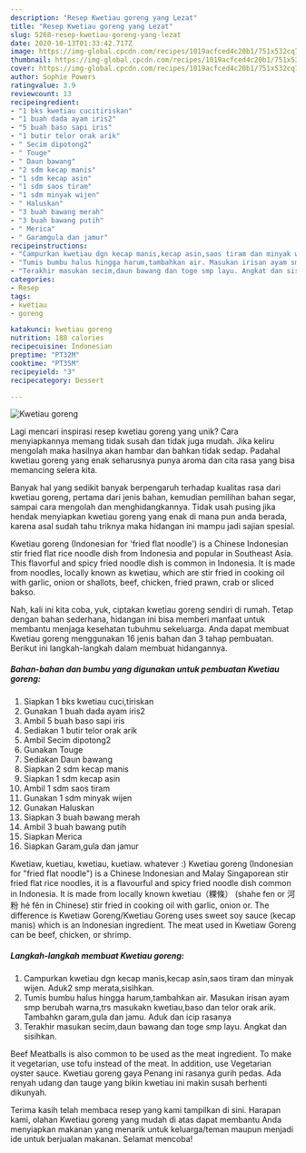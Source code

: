 ```yaml
---
description: "Resep Kwetiau goreng yang Lezat"
title: "Resep Kwetiau goreng yang Lezat"
slug: 5268-resep-kwetiau-goreng-yang-lezat
date: 2020-10-13T01:33:42.717Z
image: https://img-global.cpcdn.com/recipes/1019acfced4c20b1/751x532cq70/kwetiau-goreng-foto-resep-utama.jpg
thumbnail: https://img-global.cpcdn.com/recipes/1019acfced4c20b1/751x532cq70/kwetiau-goreng-foto-resep-utama.jpg
cover: https://img-global.cpcdn.com/recipes/1019acfced4c20b1/751x532cq70/kwetiau-goreng-foto-resep-utama.jpg
author: Sophie Powers
ratingvalue: 3.9
reviewcount: 13
recipeingredient:
- "1 bks kwetiau cucitiriskan"
- "1 buah dada ayam iris2"
- "5 buah baso sapi iris"
- "1 butir telor orak arik"
- " Secim dipotong2"
- " Touge"
- " Daun bawang"
- "2 sdm kecap manis"
- "1 sdm kecap asin"
- "1 sdm saos tiram"
- "1 sdm minyak wijen"
- " Haluskan"
- "3 buah bawang merah"
- "3 buah bawang putih"
- " Merica"
- " Garamgula dan jamur"
recipeinstructions:
- "Campurkan kwetiau dgn kecap manis,kecap asin,saos tiram dan minyak wijen. Aduk2 smp merata,sisihkan."
- "Tumis bumbu halus hingga harum,tambahkan air. Masukan irisan ayam smp berubah warna,trs masukakn kwetiau,baso dan telor orak arik. Tambahkn garam,gula dan jamu. Aduk dan icip rasanya"
- "Terakhir masukan secim,daun bawang dan toge smp layu. Angkat dan sisihkan."
categories:
- Resep
tags:
- kwetiau
- goreng

katakunci: kwetiau goreng 
nutrition: 188 calories
recipecuisine: Indonesian
preptime: "PT32M"
cooktime: "PT35M"
recipeyield: "3"
recipecategory: Dessert

---
```



![Kwetiau goreng](https://img-global.cpcdn.com/recipes/1019acfced4c20b1/751x532cq70/kwetiau-goreng-foto-resep-utama.jpg)

Lagi mencari inspirasi resep kwetiau goreng yang unik? Cara menyiapkannya memang tidak susah dan tidak juga mudah. Jika keliru mengolah maka hasilnya akan hambar dan bahkan tidak sedap. Padahal kwetiau goreng yang enak seharusnya punya aroma dan cita rasa yang bisa memancing selera kita.

Banyak hal yang sedikit banyak berpengaruh terhadap kualitas rasa dari kwetiau goreng, pertama dari jenis bahan, kemudian pemilihan bahan segar, sampai cara mengolah dan menghidangkannya. Tidak usah pusing jika hendak menyiapkan kwetiau goreng yang enak di mana pun anda berada, karena asal sudah tahu triknya maka hidangan ini mampu jadi sajian spesial.

Kwetiau goreng (Indonesian for &#39;fried flat noodle&#39;) is a Chinese Indonesian stir fried flat rice noodle dish from Indonesia and popular in Southeast Asia. This flavorful and spicy fried noodle dish is common in Indonesia. It is made from noodles, locally known as kwetiau, which are stir fried in cooking oil with garlic, onion or shallots, beef, chicken, fried prawn, crab or sliced bakso.


Nah, kali ini kita coba, yuk, ciptakan kwetiau goreng sendiri di rumah. Tetap dengan bahan sederhana, hidangan ini bisa memberi manfaat untuk membantu menjaga kesehatan tubuhmu sekeluarga. Anda dapat membuat Kwetiau goreng menggunakan 16 jenis bahan dan 3 tahap pembuatan. Berikut ini langkah-langkah dalam membuat hidangannya.

<!--inarticleads1-->

##### Bahan-bahan dan bumbu yang digunakan untuk pembuatan Kwetiau goreng:

1. Siapkan 1 bks kwetiau cuci,tiriskan
1. Gunakan 1 buah dada ayam iris2
1. Ambil 5 buah baso sapi iris
1. Sediakan 1 butir telor orak arik
1. Ambil  Secim dipotong2
1. Gunakan  Touge
1. Sediakan  Daun bawang
1. Siapkan 2 sdm kecap manis
1. Siapkan 1 sdm kecap asin
1. Ambil 1 sdm saos tiram
1. Gunakan 1 sdm minyak wijen
1. Gunakan  Haluskan
1. Siapkan 3 buah bawang merah
1. Ambil 3 buah bawang putih
1. Siapkan  Merica
1. Siapkan  Garam,gula dan jamur


Kwetiaw, kuetiau, kwetiau, kuetiaw. whatever :) Kwetiau goreng (Indonesian for &#34;fried flat noodle&#34;) is a Chinese Indonesian and Malay Singaporean stir fried flat rice noodles, it is a flavourful and spicy fried noodle dish common in Indonesia. It is made from locally known kwetiau（粿條） (shahe fen or 河粉 hé fěn in Chinese) stir fried in cooking oil with garlic, onion or. The difference is Kwetiaw Goreng/Kwetiau Goreng uses sweet soy sauce (kecap manis) which is an Indonesian ingredient. The meat used in Kwetiaw Goreng can be beef, chicken, or shrimp. 

<!--inarticleads2-->

##### Langkah-langkah membuat Kwetiau goreng:

1. Campurkan kwetiau dgn kecap manis,kecap asin,saos tiram dan minyak wijen. Aduk2 smp merata,sisihkan.
1. Tumis bumbu halus hingga harum,tambahkan air. Masukan irisan ayam smp berubah warna,trs masukakn kwetiau,baso dan telor orak arik. Tambahkn garam,gula dan jamu. Aduk dan icip rasanya
1. Terakhir masukan secim,daun bawang dan toge smp layu. Angkat dan sisihkan.


Beef Meatballs is also common to be used as the meat ingredient. To make it vegetarian, use tofu instead of the meat. In addition, use Vegetarian oyster sauce. Kwetiau goreng gaya Penang ini rasanya gurih pedas. Ada renyah udang dan tauge yang bikin kwetiau ini makin susah berhenti dikunyah. 

Terima kasih telah membaca resep yang kami tampilkan di sini. Harapan kami, olahan Kwetiau goreng yang mudah di atas dapat membantu Anda menyiapkan makanan yang menarik untuk keluarga/teman maupun menjadi ide untuk berjualan makanan. Selamat mencoba!

